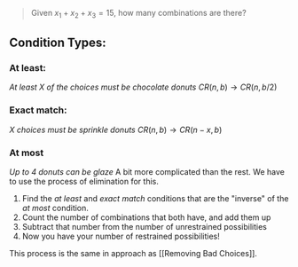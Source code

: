 > Given $x_{1} + x_{2} + x_{3} = 15$, how many combinations are there?


## Condition Types:

### At least:
*At least X of the choices must be chocolate donuts*
$CR(n, b) \rightarrow CR(n, b/2)$
### Exact match:
*X choices must be sprinkle donuts*
$CR(n, b) \rightarrow CR(n-x, b)$
### At most
*Up to 4 donuts can be glaze*
A bit more complicated than the rest. We have to use the process of elimination for this.

1. Find the *at least* and *exact match* conditions that are the "inverse" of the *at most* condition.
2. Count the number of combinations that both have, and add them up
3. Subtract that number from the number of unrestrained possibilities
4. Now you have your number of restrained possibilities!

This process is the same in approach as [[Removing Bad Choices]]. 